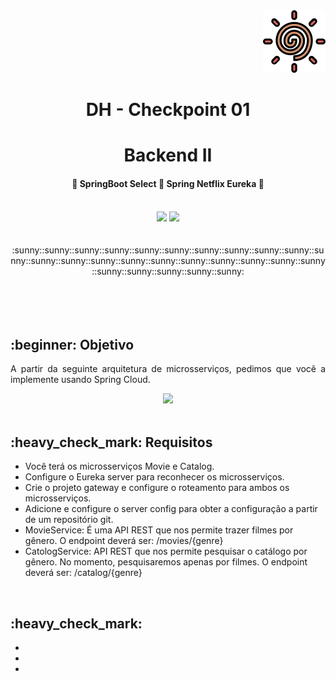 <div align="right"><img src="https://github.com/lipollis/Imagens-Git/blob/main/sun.png" /></div>
<h1 align="center"> DH - Checkpoint 01 </h1>
<h1 align="center"> Backend II </h1>

<h4 align="center"> 
	🚀  SpringBoot Select  🚀  Spring Netflix Eureka  🚀
</h4>
<br>

<div align="center">
  <img src="https://cdn.jsdelivr.net/gh/devicons/devicon/icons/java/java-original-wordmark.svg" width="70px"/>
  <img src="https://cdn.jsdelivr.net/gh/devicons/devicon/icons/spring/spring-original-wordmark.svg" width="70px" />


  <br>
  <br>
</div>


<br>
<div align="center">:sunny::sunny::sunny::sunny::sunny::sunny::sunny::sunny::sunny::sunny::sunny::sunny::sunny::sunny::sunny::sunny::sunny::sunny::sunny::sunny::sunny::sunny::sunny::sunny::sunny::sunny:</div>
<br>
<br>

<div align="center">

</div>
<br>

<br>
<h2>:beginner: Objetivo</h2>

<div align="left">
  <p align="justify"> A partir da seguinte arquitetura de microsserviços, pedimos que você a implemente usando Spring Cloud. </p>
</div>
<div align="center">
   <img src="./src/Estrutura microsserviço.png" />
</div>

<br>
<h2>:heavy_check_mark: Requisitos </h2>

<div align="left">
      <ul>
        <li> Você terá os microsserviços Movie e Catalog. </li>
        <li> Configure o Eureka server para reconhecer os microsserviços. </li>
        <li> Crie o projeto gateway e configure o roteamento para ambos os microsserviços. </li>
        <li> Adicione e configure o server config para obter a configuração a partir de um repositório git. </li>
        <li> MovieService: É uma API REST que nos permite trazer filmes por gênero. O endpoint deverá ser: /movies/{genre}</li>
        <li> CatologService: API REST que nos permite pesquisar o catálogo por gênero. No momento, pesquisaremos apenas por filmes. O endpoint deverá ser: /catalog/{genre} </li>
      </ul>
</div>

<br>
<h2>:heavy_check_mark:  </h2>

<div align="left">
      <ul>
        <li> </li>
        <li> </li>
        <li> </li>
      </ul>
</div>
